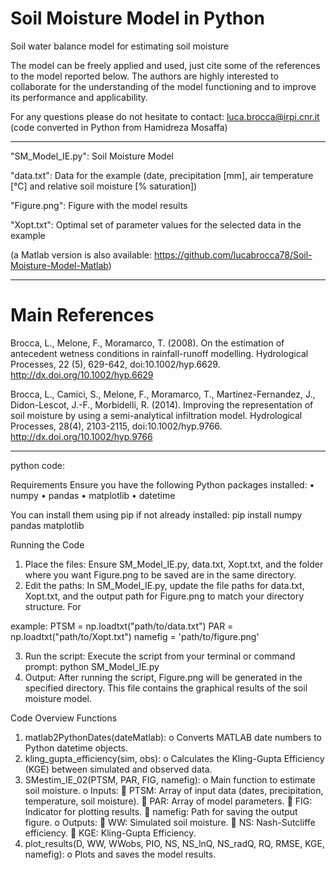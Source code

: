 # Soil Moisture Model in Python
Soil water balance model for estimating soil moisture

The model can be freely applied and used, just cite some of the references to the model reported below.
The authors are highly interested to collaborate for the understanding of the model functioning and to improve its performance and applicability.

For any questions please do not hesitate to contact:
luca.brocca@irpi.cnr.it
(code converted in Python from Hamidreza Mosaffa)

-------------------------------------------

"SM_Model_IE.py": Soil Moisture Model

"data.txt": Data for the example (date, precipitation [mm], air temperature [°C] and relative soil moisture [% saturation])

"Figure.png": Figure with the model results

"Xopt.txt": Optimal set of parameter values for the selected data in the example

(a Matlab version is also available: https://github.com/lucabrocca78/Soil-Moisture-Model-Matlab)

-------------------------------------------

# Main References
Brocca, L., Melone, F., Moramarco, T. (2008). On the estimation of antecedent wetness conditions in rainfall-runoff modelling. Hydrological Processes, 22 (5), 629-642, doi:10.1002/hyp.6629. http://dx.doi.org/10.1002/hyp.6629

Brocca, L., Camici, S., Melone, F., Moramarco, T., Martinez-Fernandez, J., Didon-Lescot, J.-F., Morbidelli, R. (2014). Improving the representation of soil moisture by using a semi-analytical infiltration model. Hydrological Processes, 28(4), 2103-2115, doi:10.1002/hyp.9766. http://dx.doi.org/10.1002/hyp.9766

------
python code: 

Requirements
Ensure you have the following Python packages installed:
•	numpy
•	pandas
•	matplotlib
•	datetime

You can install them using pip if not already installed:
pip install numpy pandas matplotlib

Running the Code
1.	Place the files: Ensure SM_Model_IE.py, data.txt, Xopt.txt, and the folder where you want Figure.png to be saved are in the same directory.
2.	Edit the paths: In SM_Model_IE.py, update the file paths for data.txt, Xopt.txt, and the output path for Figure.png to match your directory structure. For

example:
PTSM = np.loadtxt("path/to/data.txt")
PAR = np.loadtxt("path/to/Xopt.txt")
namefig = 'path/to/figure.png'

3.	Run the script: Execute the script from your terminal or command prompt:
python SM_Model_IE.py
4.	Output: After running the script, Figure.png will be generated in the specified directory. This file contains the graphical results of the soil moisture model.

Code Overview
Functions
1.	matlab2PythonDates(dateMatlab):
o	Converts MATLAB date numbers to Python datetime objects.
2.	kling_gupta_efficiency(sim, obs):
o	Calculates the Kling-Gupta Efficiency (KGE) between simulated and observed data.
3.	SMestim_IE_02(PTSM, PAR, FIG, namefig):
o	Main function to estimate soil moisture.
o	Inputs:
	PTSM: Array of input data (dates, precipitation, temperature, soil moisture).
	PAR: Array of model parameters.
	FIG: Indicator for plotting results.
	namefig: Path for saving the output figure.
o	Outputs:
	WW: Simulated soil moisture.
	NS: Nash-Sutcliffe efficiency.
	KGE: Kling-Gupta Efficiency.
4.	plot_results(D, WW, WWobs, PIO, NS, NS_lnQ, NS_radQ, RQ, RMSE, KGE, namefig):
o	Plots and saves the model results.

